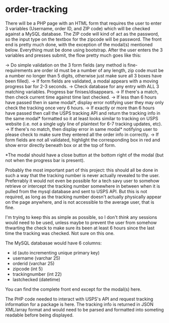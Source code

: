 # order-tracking

There will be a PHP page with an HTML form that requires the user to enter 3 variables (Username, order ID, and ZIP code) which will be checked against a MySQL database.
The ZIP code will kind of act as the password, so the input type on the textbox for the zipcode will be password.
The front end is pretty much done, with the exception of the modal(s) mentioned below. Everything must be done using bootstrap.
After the user enters the 3 variables and presses submit, the flow pretty much goes like this:
 
-> Do simple validation on the 3 form fields (any method is fine- requirements are order id must be a number of any length, zip code must be a number no longer than 5 digits, otherwise just make sure all 3 boxes have been filled).
    -> If form fields are validated, a modal appears with a moving progress bar for 2-3 seconds.
        -> Check database for any entry with ALL 3 matching variables. Progress bar finises/disappears.
            -> If there's a match, then check current time against time last checked.
                -> If less than 6 hours have passed then in same modal*, display error notifying user they may only check the tracking once very 6 hours.
                    -> If exactly or more than 6 hours have passed then call the USPS tracking API and return the tracking info in the same modal* formatted so it at least looks similar to tracking on USPS website (i.e. not a single ugly line of plaintext for 6-7 tracking updates, etc).
            -> If there's no match, then display error in same modal* notifying user to please check to make sure they entered all the order info in correctly.
    -> If form fields are not all validated, highlight the corresponding box in red and show error directly beneath box or at the top of form.
 
*The modal should have a close button at the bottom right of the modal (but not when the progress bar is present).
 
Probably the most important part of this project: this should all be done in such a way that the tracking number is never actually revealed to the user.
Preferrably it would not even be possible for a tech savy user to somehow retrieve or intercept the tracking number somewhere in between when it is pulled from the mysql database and sent to USPS API.
But this is not required, as long as the tracking number doesn't actually physically appear on the page anywhere, and is not accessible to the average user, that is fine.
 
I'm trying to keep this as simple as possible, so I don't *think* any sessions would need to be used, unless maybe to prevent the user from somehow thwarting the check to make sure its been at least 6 hours since the last time the tracking was checked. Not sure on this one.
 
The MySQL databasae would have 6 columns:
- id (auto incrementing unique primary key)
- username (varchar 25)
- orderid (varchar 25)  
- zipcode (int 5)
- trackingnumber (int 22)
- lastchecked (datetime)
 
You can find the complete front end except for the modal(s) here.
 
The PHP code needed to interact with USPS's API and request tracking information for a package is here.
The tracking info is returned in JSON XML/array format and would need to be parsed and formatted into someting readable before being displayed.

